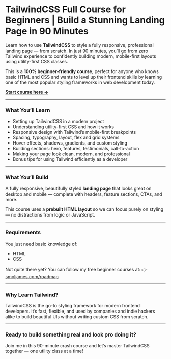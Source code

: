 # **TailwindCSS Full Course for Beginners | Build a Stunning Landing Page in 90 Minutes**

Learn how to use **TailwindCSS** to style a fully responsive, professional landing page — from scratch. In just 90 minutes, you’ll go from zero Tailwind experience to confidently building modern, mobile-first layouts using utility-first CSS classes.

This is a **100% beginner-friendly course**, perfect for anyone who knows basic HTML and CSS and wants to level up their frontend skills by learning one of the most popular styling frameworks in web development today.

[**Start course here ->**](https://youtu.be/GcX4iEhDgM8)

---

### **What You’ll Learn**

* Setting up TailwindCSS in a modern project
* Understanding utility-first CSS and how it works
* Responsive design with Tailwind’s mobile-first breakpoints
* Spacing, typography, layout, flex and grid systems
* Hover effects, shadows, gradients, and custom styling
* Building sections: hero, features, testimonials, call-to-action
* Making your page look clean, modern, and professional
* Bonus tips for using Tailwind efficiently as a developer

---

### **What You’ll Build**

A fully responsive, beautifully styled **landing page** that looks great on desktop and mobile — complete with headers, feature sections, CTAs, and more.

This course uses a **prebuilt HTML layout** so we can focus purely on styling — no distractions from logic or JavaScript.

---

### **Requirements**

You just need basic knowledge of:

* HTML
* CSS

Not quite there yet? You can follow my free beginner courses at:
👉 [smoljames.com/roadmap](https://www.smoljames.com/roadmap)

---

### **Why Learn Tailwind?**

TailwindCSS is the go-to styling framework for modern frontend developers. It’s fast, flexible, and used by companies and indie hackers alike to build beautiful UIs without writing custom CSS from scratch.

---

### **Ready to build something real and look pro doing it?**

Join me in this 90-minute crash course and let’s master TailwindCSS together — one utility class at a time!